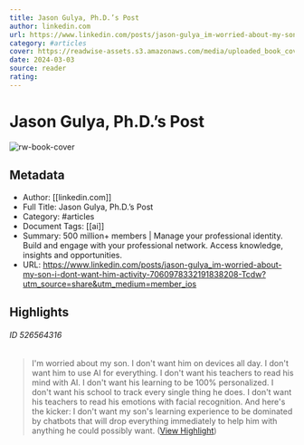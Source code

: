 ```yaml
---
title: Jason Gulya, Ph.D.’s Post
author: linkedin.com
url: https://www.linkedin.com/posts/jason-gulya_im-worried-about-my-son-i-dont-want-him-activity-7060978332191838208-Tcdw?utm_source=share&utm_medium=member_ios
category: #articles
cover: https://readwise-assets.s3.amazonaws.com/media/uploaded_book_covers/profile_28087/favicon.ico
date: 2024-03-03
source: reader
rating:
---
```

# Jason Gulya, Ph.D.’s Post

![rw-book-cover](https://readwise-assets.s3.amazonaws.com/media/uploaded_book_covers/profile_28087/favicon.ico)

## Metadata
- Author: [[linkedin.com]]
- Full Title: Jason Gulya, Ph.D.’s Post
- Category: #articles
- Document Tags: [[ai]] 
- Summary: 500 million+ members | Manage your professional identity. Build and engage with your professional network. Access knowledge, insights and opportunities.
- URL: https://www.linkedin.com/posts/jason-gulya_im-worried-about-my-son-i-dont-want-him-activity-7060978332191838208-Tcdw?utm_source=share&utm_medium=member_ios

## Highlights
###### ID 526564316
> I'm worried about my son. I don't want him on devices all day. I don't want him to use AI for everything. I don't want his teachers to read his mind with AI. I don't want his learning to be 100% personalized. I don't want his school to track every single thing he does. I don't want his teachers to read his emotions with facial recognition. And here's the kicker: I don't want my son's learning experience to be dominated by chatbots that will drop everything immediately to help him with anything he could possibly want. ([View Highlight](https://read.readwise.io/read/01h0351sqd6z19n2kd82rrvgn3))
    
